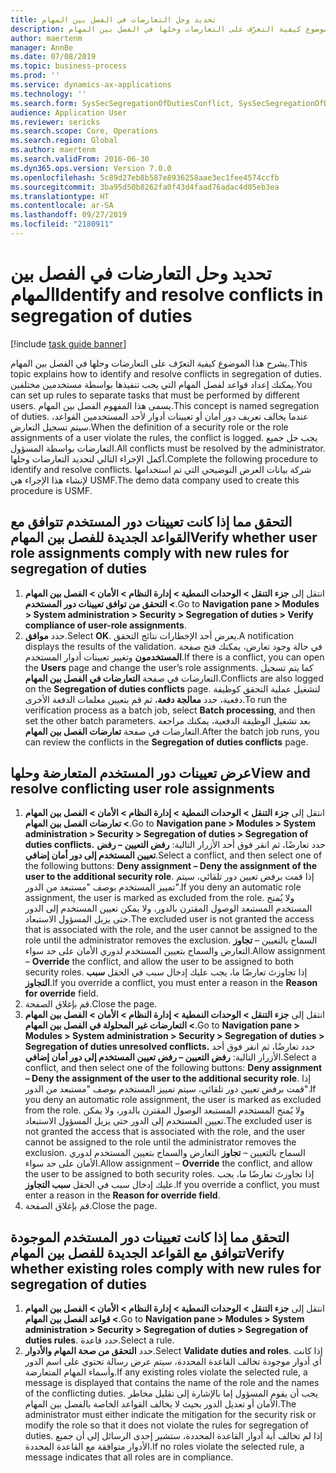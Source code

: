 ```yaml
---
title: تحديد وحل التعارضات في الفصل بين المهام
description: يشرح هذا الموضوع كيفية التعرّف على التعارضات وحلها في الفصل بين المهام.
author: maertenm
manager: AnnBe
ms.date: 07/08/2019
ms.topic: business-process
ms.prod: ''
ms.service: dynamics-ax-applications
ms.technology: ''
ms.search.form: SysSecSegregationOfDutiesConflict, SysSecSegregationOfDutiesRule
audience: Application User
ms.reviewer: sericks
ms.search.scope: Core, Operations
ms.search.region: Global
ms.author: maertenm
ms.search.validFrom: 2016-06-30
ms.dyn365.ops.version: Version 7.0.0
ms.openlocfilehash: 5c89d27eb8b587e8936258aae3ec1fee4574ccfb
ms.sourcegitcommit: 3ba95d50b8262fa0f43d4faad76adac4d05eb3ea
ms.translationtype: HT
ms.contentlocale: ar-SA
ms.lasthandoff: 09/27/2019
ms.locfileid: "2180911"
---
```

# <a name="identify-and-resolve-conflicts-in-segregation-of-duties"></a><span data-ttu-id="b3d9c-103">تحديد وحل التعارضات في الفصل بين المهام</span><span class="sxs-lookup"><span data-stu-id="b3d9c-103">Identify and resolve conflicts in segregation of duties</span></span>

[!include [task guide banner](../../includes/task-guide-banner.md)]

<span data-ttu-id="b3d9c-104">يشرح هذا الموضوع كيفية التعرّف على التعارضات وحلها في الفصل بين المهام.</span><span class="sxs-lookup"><span data-stu-id="b3d9c-104">This topic explains how to identify and resolve conflicts in segregation of duties.</span></span> <span data-ttu-id="b3d9c-105">يمكنك إعداد قواعد لفصل المهام التي يجب تنفيذها بواسطة مستخدمين مختلفين.</span><span class="sxs-lookup"><span data-stu-id="b3d9c-105">You can set up rules to separate tasks that must be performed by different users.</span></span> <span data-ttu-id="b3d9c-106">يسمى هذا المفهوم الفصل بين المهام.</span><span class="sxs-lookup"><span data-stu-id="b3d9c-106">This concept is named segregation of duties.</span></span> <span data-ttu-id="b3d9c-107">عندما يخالف تعريف دور أمان أو تعيينات أدوار لأحد المستخدمين القواعد، سيتم تسجيل التعارض.</span><span class="sxs-lookup"><span data-stu-id="b3d9c-107">When the definition of a security role or the role assignments of a user violate the rules, the conflict is logged.</span></span> <span data-ttu-id="b3d9c-108">يجب حل جميع التعارضات بواسطة المسؤول.</span><span class="sxs-lookup"><span data-stu-id="b3d9c-108">All conflicts must be resolved by the administrator.</span></span> <span data-ttu-id="b3d9c-109">أكمل الإجراء التالي لتحديد التعارضات وحلها.</span><span class="sxs-lookup"><span data-stu-id="b3d9c-109">Complete the following procedure to identify and resolve conflicts.</span></span> <span data-ttu-id="b3d9c-110">شركة بيانات العرض التوضيحي التي تم استخدامها لإنشاء هذا الإجراء هي USMF.</span><span class="sxs-lookup"><span data-stu-id="b3d9c-110">The demo data company used to create this procedure is USMF.</span></span>


## <a name="verify-whether-user-role-assignments-comply-with-new-rules-for-segregation-of-duties"></a><span data-ttu-id="b3d9c-111">التحقق مما إذا كانت تعيينات دور المستخدم تتوافق مع القواعد الجديدة للفصل بين المهام</span><span class="sxs-lookup"><span data-stu-id="b3d9c-111">Verify whether user role assignments comply with new rules for segregation of duties</span></span>
1. <span data-ttu-id="b3d9c-112">انتقل إلى **جزء التنقل > الوحدات النمطية > إدارة النظام > الأمان > الفصل بين المهام > التحقق من توافق تعيينات دور المستخدم**.</span><span class="sxs-lookup"><span data-stu-id="b3d9c-112">Go to **Navigation pane > Modules > System administration > Security > Segregation of duties > Verify compliance of user-role assignments**.</span></span>
2. <span data-ttu-id="b3d9c-113">حدد **موافق**.</span><span class="sxs-lookup"><span data-stu-id="b3d9c-113">Select **OK**.</span></span> <span data-ttu-id="b3d9c-114">يعرض أحد الإخطارات نتائج التحقق.</span><span class="sxs-lookup"><span data-stu-id="b3d9c-114">A notification displays the results of the validation.</span></span> <span data-ttu-id="b3d9c-115">في حالة وجود تعارض، يمكنك فتح صفحة **المستخدمون** وتغيير تعيينات أدوار المستخدم.</span><span class="sxs-lookup"><span data-stu-id="b3d9c-115">If there is a conflict, you can open the **Users** page and change the user’s role assignments.</span></span> <span data-ttu-id="b3d9c-116">كما يتم تسجيل التعارضات في صفحة **التعارضات في الفصل بين المهام**.</span><span class="sxs-lookup"><span data-stu-id="b3d9c-116">Conflicts are also logged on the **Segregation of duties conflicts** page.</span></span> <span data-ttu-id="b3d9c-117">لتشغيل عملية التحقق كوظيفة دفعية، حدد **معالجة دفعة**، ثم قم بتعيين معلمات الدفعة الأخرى.</span><span class="sxs-lookup"><span data-stu-id="b3d9c-117">To run the verification process as a batch job, select **Batch processing**, and then set the other batch parameters.</span></span> <span data-ttu-id="b3d9c-118">بعد تشغيل الوظيفة الدفعية، يمكنك مراجعة التعارضات في صفحة **تعارضات الفصل بين المهام**.</span><span class="sxs-lookup"><span data-stu-id="b3d9c-118">After the batch job runs, you can review the conflicts in the **Segregation of duties conflicts** page.</span></span>  

## <a name="view-and-resolve-conflicting-user-role-assignments"></a><span data-ttu-id="b3d9c-119">عرض تعيينات دور المستخدم المتعارضة وحلها</span><span class="sxs-lookup"><span data-stu-id="b3d9c-119">View and resolve conflicting user role assignments</span></span>
1. <span data-ttu-id="b3d9c-120">انتقل إلى **جزء التنقل > الوحدات النمطية > إدارة النظام > الأمان > الفصل بين المهام > تعارضات الفصل بين المهام‬**.</span><span class="sxs-lookup"><span data-stu-id="b3d9c-120">Go to **Navigation pane > Modules > System administration > Security > Segregation of duties > Segregation of duties conflicts.**</span></span> <span data-ttu-id="b3d9c-121">حدد تعارضًا، ثم انقر فوق أحد الأزرار التالية: **رفض التعيين – رفض تعيين المستخدم إلى دور أمان إضافي**.</span><span class="sxs-lookup"><span data-stu-id="b3d9c-121">Select a conflict, and then select one of the following buttons: **Deny assignment – Deny the assignment of the user to the additional security role**.</span></span> <span data-ttu-id="b3d9c-122">إذا قمت برفض تعيين دور تلقائي، سيتم تمييز المستخدم بوصف "مستبعد من الدور".</span><span class="sxs-lookup"><span data-stu-id="b3d9c-122">If you deny an automatic role assignment, the user is marked as excluded from the role.</span></span> <span data-ttu-id="b3d9c-123">ولا يُمنح المستخدم المستبعد الوصول المقترن بالدور، ولا يمكن تعيين المستخدم إلى الدور حتى يزيل المسؤول الاستبعاد.</span><span class="sxs-lookup"><span data-stu-id="b3d9c-123">The excluded user is not granted the access that is associated with the role, and the user cannot be assigned to the role until the administrator removes the exclusion.</span></span> <span data-ttu-id="b3d9c-124">السماح بالتعيين‬ – **تجاوز** التعارض والسماح بتعيين المستخدم لدوري الأمان على حد سواء.</span><span class="sxs-lookup"><span data-stu-id="b3d9c-124">Allow assignment – **Override** the conflict, and allow the user to be assigned to both security roles.</span></span> <span data-ttu-id="b3d9c-125">إذا تجاوزتَ تعارضًا ما، يجب عليك إدخال سبب في الحقل **سبب التجاوز**.</span><span class="sxs-lookup"><span data-stu-id="b3d9c-125">If you override a conflict, you must enter a reason in the **Reason for override** field.</span></span>  
2. <span data-ttu-id="b3d9c-126">قم بإغلاق الصفحة.</span><span class="sxs-lookup"><span data-stu-id="b3d9c-126">Close the page.</span></span>
3. <span data-ttu-id="b3d9c-127">انتقل إلى **جزء التنقل > الوحدات النمطية > إدارة النظام > الأمان > الفصل بين المهام > التعارضات غير المحلولة في الفصل بين المهام‬**.</span><span class="sxs-lookup"><span data-stu-id="b3d9c-127">Go to **Navigation pane > Modules > System administration > Security > Segregation of duties > Segregation of duties unresolved conflicts.**</span></span> <span data-ttu-id="b3d9c-128">حدد تعارضًا، ثم انقر فوق أحد الأزرار التالية: **رفض التعيين – رفض تعيين المستخدم إلى دور أمان إضافي**.</span><span class="sxs-lookup"><span data-stu-id="b3d9c-128">Select a conflict, and then select one of the following buttons: **Deny assignment – Deny the assignment of the user to the additional security role**.</span></span> <span data-ttu-id="b3d9c-129">إذا قمت برفض تعيين دور تلقائي، سيتم تمييز المستخدم بوصف "مستبعد من الدور".</span><span class="sxs-lookup"><span data-stu-id="b3d9c-129">If you deny an automatic role assignment, the user is marked as excluded from the role.</span></span> <span data-ttu-id="b3d9c-130">ولا يُمنح المستخدم المستبعد الوصول المقترن بالدور، ولا يمكن تعيين المستخدم إلى الدور حتى يزيل المسؤول الاستبعاد.</span><span class="sxs-lookup"><span data-stu-id="b3d9c-130">The excluded user is not granted the access that is associated with the role, and the user cannot be assigned to the role until the administrator removes the exclusion.</span></span> <span data-ttu-id="b3d9c-131">السماح بالتعيين‬ – **تجاوز** التعارض والسماح بتعيين المستخدم لدوري الأمان على حد سواء.</span><span class="sxs-lookup"><span data-stu-id="b3d9c-131">Allow assignment – **Override** the conflict, and allow the user to be assigned to both security roles.</span></span> <span data-ttu-id="b3d9c-132">إذا تجاوزتَ تعارضًا ما، يجب عليك إدخال سبب في الحقل **سبب التجاوز**.</span><span class="sxs-lookup"><span data-stu-id="b3d9c-132">If you override a conflict, you must enter a reason in the **Reason for override field**.</span></span>    
4. <span data-ttu-id="b3d9c-133">قم بإغلاق الصفحة.</span><span class="sxs-lookup"><span data-stu-id="b3d9c-133">Close the page.</span></span>

## <a name="verify-whether-existing-roles-comply-with-new-rules-for-segregation-of-duties"></a><span data-ttu-id="b3d9c-134">التحقق مما إذا كانت تعيينات دور المستخدم الموجودة تتوافق مع القواعد الجديدة للفصل بين المهام</span><span class="sxs-lookup"><span data-stu-id="b3d9c-134">Verify whether existing roles comply with new rules for segregation of duties</span></span>
1. <span data-ttu-id="b3d9c-135">انتقل إلى **جزء التنقل > الوحدات النمطية > إدارة النظام > الأمان > الفصل بين المهام > قواعد الفصل بين المهام‬**.</span><span class="sxs-lookup"><span data-stu-id="b3d9c-135">Go to **Navigation pane > Modules > System administration > Security > Segregation of duties > Segregation of duties rules**.</span></span> <span data-ttu-id="b3d9c-136">حدد قاعدة.</span><span class="sxs-lookup"><span data-stu-id="b3d9c-136">Select a rule.</span></span>  
2. <span data-ttu-id="b3d9c-137">حدد **التحقق من صحة المهام والأدوار**.</span><span class="sxs-lookup"><span data-stu-id="b3d9c-137">Select **Validate duties and roles**.</span></span> <span data-ttu-id="b3d9c-138">إذا كانت أي أدوار موجودة تخالف القاعدة المحددة، سيتم عرض رسالة تحتوي على اسم الدور وأسماء المهام المتعارضة.</span><span class="sxs-lookup"><span data-stu-id="b3d9c-138">If any existing roles violate the selected rule, a message is displayed that contains the name of the role and the names of the conflicting duties.</span></span> <span data-ttu-id="b3d9c-139">يجب أن يقوم المسؤول إما بالإشارة إلى تقليل مخاطر الأمان أو تعديل الدور بحيث لا يخالف القواعد الخاصة بالفصل بين المهام.</span><span class="sxs-lookup"><span data-stu-id="b3d9c-139">The administrator must either indicate the mitigation for the security risk or modify the role so that it does not violate the rules for segregation of duties.</span></span> <span data-ttu-id="b3d9c-140">إذا لم تخالف أية أدوار القاعدة المحددة، ستشير إحدى الرسائل إلى أن جميع الأدوار متوافقة مع القاعدة المحددة.</span><span class="sxs-lookup"><span data-stu-id="b3d9c-140">If no roles violate the selected rule, a message indicates that all roles are in compliance.</span></span>  

